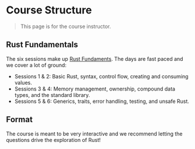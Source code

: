 # Course Structure

> This page is for the course instructor.

## Rust Fundamentals

The six sessions make up [Rust Fundaments](../running-the-course/welcome-1.md).
The days are fast paced and we cover a lot of ground:

* Sessions 1 & 2: Basic Rust, syntax, control flow, creating and consuming values.
* Sessions 3 & 4: Memory management, ownership, compound data types, and the standard library.
* Sessions 5 & 6: Generics, traits, error handling, testing, and unsafe Rust.

## Format

The course is meant to be very interactive and we recommend letting the
questions drive the exploration of Rust!
